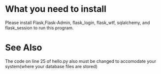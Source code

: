 # What you need to install
Please install Flask,Flask-Admin, flask_login, flask_wtf, sqlalchemy, and flask_session to run this program.

# See Also
The code on line 25 of hello.py also must be changed to accomodate your system(where your database files are stored)